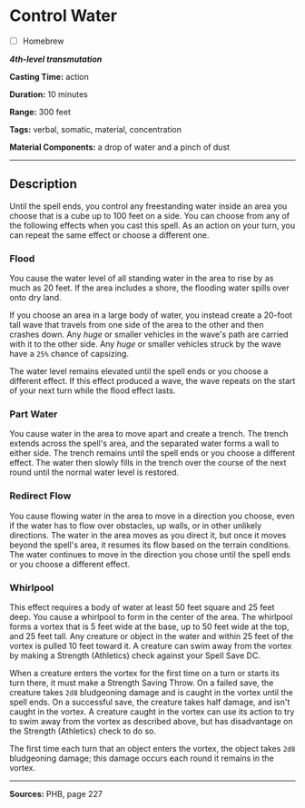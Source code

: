 # Control Water

- [ ] Homebrew

***4th-level transmutation***

**Casting Time:** action

**Duration:** 10 minutes

**Range:** 300 feet

**Tags:** verbal, somatic, material, concentration

**Material Components:** a drop of water and a pinch of dust

---

## Description
Until the spell ends, you control any freestanding water inside an area you choose that is a cube up to 100 feet on a side.
You can choose from any of the following effects when you cast this spell.
As an action on your turn, you can repeat the same effect or choose a different one.

### Flood
You cause the water level of all standing water in the area to rise by as much as 20 feet.
If the area includes a shore, the flooding water spills over onto dry land.

If you choose an area in a large body of water, you instead create a 20-foot tall wave that travels from one side of the area to the other and then crashes down.
Any *huge* or smaller vehicles in the wave's path are carried with it to the other side.
Any *huge* or smaller vehicles struck by the wave have a `25%` chance of capsizing.

The water level remains elevated until the spell ends or you choose a different effect.
If this effect produced a wave, the wave repeats on the start of your next turn while the flood effect lasts.

### Part Water
You cause water in the area to move apart and create a trench.
The trench extends across the spell's area, and the separated water forms a wall to either side.
The trench remains until the spell ends or you choose a different effect.
The water then slowly fills in the trench over the course of the next round until the normal water level is restored.

### Redirect Flow
You cause flowing water in the area to move in a direction you choose, even if the water has to flow over obstacles, up walls, or in other unlikely directions.
The water in the area moves as you direct it, but once it moves beyond the spell's area, it resumes its flow based on the terrain conditions.
The water continues to move in the direction you chose until the spell ends or you choose a different effect.

### Whirlpool
This effect requires a body of water at least 50 feet square and 25 feet deep.
You cause a whirlpool to form in the center of the area.
The whirlpool forms a vortex that is 5 feet wide at the base, up to 50 feet wide at the top, and 25 feet tall.
Any creature or object in the water and within 25 feet of the vortex is pulled 10 feet toward it.
A creature can swim away from the vortex by making a Strength (Athletics) check against your Spell Save DC.

When a creature enters the vortex for the first time on a turn or starts its turn there, it must make a Strength Saving Throw.
On a failed save, the creature takes `2d8` bludgeoning damage and is caught in the vortex until the spell ends.
On a successful save, the creature takes half damage, and isn't caught in the vortex.
A creature caught in the vortex can use its action to try to swim away from the vortex as described above, but has disadvantage on the Strength (Athletics) check to do so.

The first time each turn that an object enters the vortex, the object takes `2d8` bludgeoning damage; this damage occurs each round it remains in the vortex.

---

**Sources:** PHB, page 227
